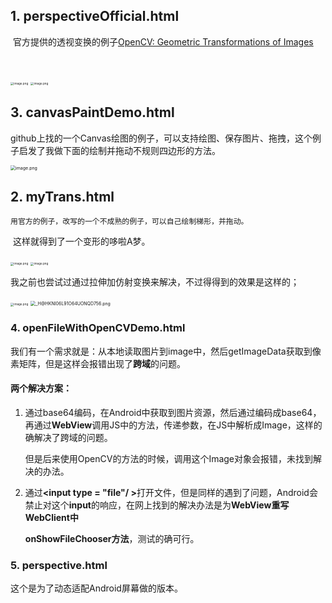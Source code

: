 ## 1. perspectiveOfficial.html

​	官方提供的透视变换的例子[OpenCV: Geometric Transformations of Images](https://docs.opencv.org/3.4/dd/d52/tutorial_js_geometric_transformations.html)

​     

<img src="https://s2.loli.net/2022/05/07/znxiOrQS74jKfto.png" alt="image.png" style="zoom: 33%;" />

<img src="https://s2.loli.net/2022/05/07/oXG8TzSKYwUsJVc.png" alt="image.png" style="zoom: 33%;" />



## 3. canvasPaintDemo.html

​	github上找的一个Canvas绘图的例子，可以支持绘图、保存图片、拖拽，这个例子启发了我做下面的绘制并拖动不规则四边形的方法。

<img src="https://s2.loli.net/2022/05/07/Pqf6sZVuU5KrIan.png" alt="image.png" style="zoom: 50%;" />

## 2. myTrans.html

  	用官方的例子，改写的一个不成熟的例子，可以自己绘制梯形，并拖动。

​     这样就得到了一个变形的哆啦A梦。

<img src="https://s2.loli.net/2022/05/07/EjFZa7PlBkfdexY.png" alt="image.png" style="zoom: 33%;" />

<img src="https://s2.loli.net/2022/05/07/YjfSQw64Il5aqvy.png" alt="image.png" style="zoom:33%;" />



​	我之前也尝试过通过拉伸加仿射变换来解决，不过得得到的效果是这样的；

<img src="https://s2.loli.net/2022/05/07/tFaAMrDpfJumCPQ.png" alt="image.png" style="zoom: 33%;" />

<img src="https://s2.loli.net/2022/05/07/fCKenkgzIY1EQU7.png" alt="_H@HKNI06L91O64UONQD756.png" style="zoom: 50%;" />

### 4. openFileWithOpenCVDemo.html

​	我们有一个需求就是：从本地读取图片到image中，然后getImageData获取到像素矩阵，但是这样会报错出现了<b>跨域</b>的问题。

####    两个解决方案：

   1. 通过base64编码，在Android中获取到图片资源，然后通过编码成base64，再通过<b>WebView</b>调用JS中的方法，传递参数，在JS中解析成Image，这样的确解决了跨域的问题。

      但是后来使用OpenCV的方法的时候，调用这个Image对象会报错，未找到解决的办法。
      
   2. 通过<b><input type = "file"/ ></b>打开文件，但是同样的遇到了问题，Android会禁止对这个<b>input</b>的响应，在网上找到的解决办法是为<b>WebView重写WebClient中        
  
      onShowFileChooser方法</b>，测试的确可行。
   
### 5. perspective.html

这个是为了动态适配Android屏幕做的版本。











